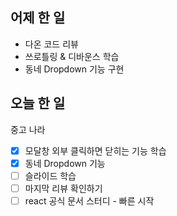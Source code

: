 ## 어제 한 일

- 다온 코드 리뷰
- 쓰로틀링 & 디바운스 학습
- 동네 Dropdown 기능 구현

## 오늘 한 일

중고 나라

- [x] 모달창 외부 클릭하면 닫히는 기능 학습
- [x] 동네 Dropdown 기능
- [ ] 슬라이드 학습
- [ ] 마지막 리뷰 확인하기
- [ ] react 공식 문서 스터디 - 빠른 시작

